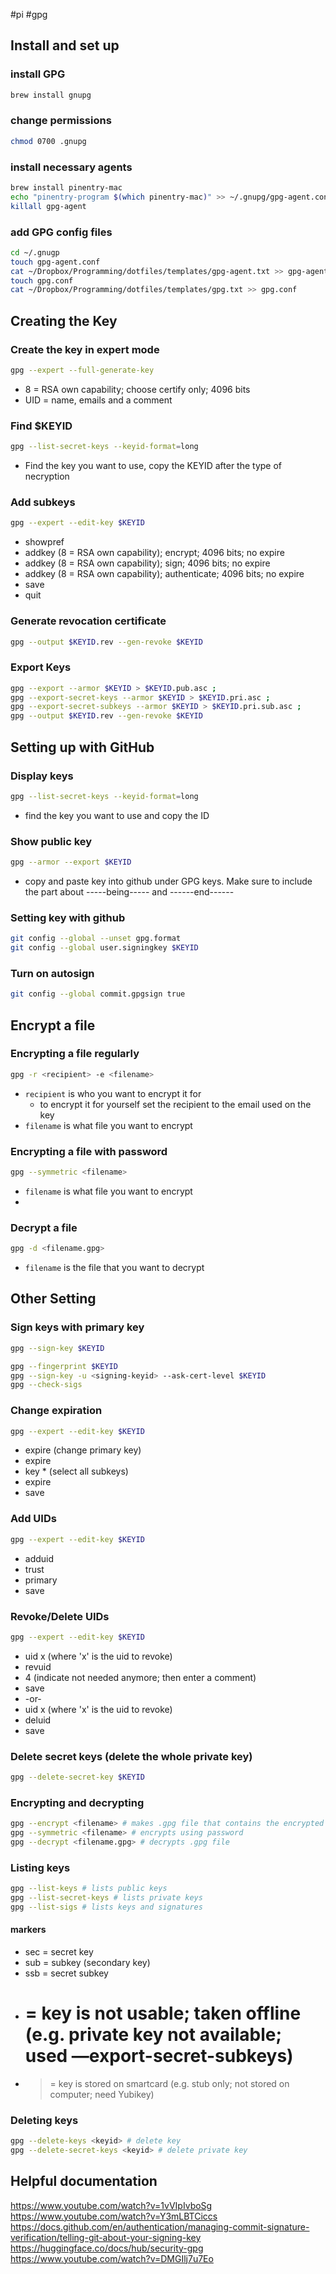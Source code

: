 #pi #gpg
## Install and set up

### install GPG
```bash
brew install gnupg
```

### change permissions
```bash
chmod 0700 .gnupg
```

### install necessary agents
```bash
brew install pinentry-mac
echo "pinentry-program $(which pinentry-mac)" >> ~/.gnupg/gpg-agent.conf
killall gpg-agent
```

### add GPG config files
```bash
cd ~/.gnugp
touch gpg-agent.conf
cat ~/Dropbox/Programming/dotfiles/templates/gpg-agent.txt >> gpg-agent.conf
touch gpg.conf
cat ~/Dropbox/Programming/dotfiles/templates/gpg.txt >> gpg.conf
```


## Creating the Key

### Create the key in expert mode
```bash
gpg --expert --full-generate-key
```
 - 8 = RSA own capability; choose certify only; 4096 bits
 - UID = name, emails and a comment

### Find $KEYID
```bash
gpg --list-secret-keys --keyid-format=long
```
- Find the key you want to use, copy the KEYID after the type of necryption

### Add subkeys
```bash
gpg --expert --edit-key $KEYID
```
- showpref
- addkey (8 = RSA own capability); encrypt; 4096 bits; no expire
- addkey (8 = RSA own capability); sign; 4096 bits; no expire
- addkey (8 = RSA own capability); authenticate; 4096 bits; no expire
- save
- quit

### Generate revocation certificate
```bash
gpg --output $KEYID.rev --gen-revoke $KEYID
```

### Export Keys
```bash
gpg --export --armor $KEYID > $KEYID.pub.asc ;
gpg --export-secret-keys --armor $KEYID > $KEYID.pri.asc ;
gpg --export-secret-subkeys --armor $KEYID > $KEYID.pri.sub.asc ;
gpg --output $KEYID.rev --gen-revoke $KEYID
```


## Setting up with GitHub

### Display keys
```bash
gpg --list-secret-keys --keyid-format=long
```
- find the key you want to use and copy the ID

### Show public key
```bash
gpg --armor --export $KEYID
```
- copy and paste key into github under GPG keys. Make sure to include the part about -----being----- and ------end------

### Setting key with github
```bash
git config --global --unset gpg.format
git config --global user.signingkey $KEYID
```

### Turn on autosign
```bash
git config --global commit.gpgsign true
```


## Encrypt a file

### Encrypting a file regularly
```bash
gpg -r <recipient> -e <filename>
```
- `recipient`  is who you want to encrypt it for
	- to encrypt it for yourself set the recipient to the email used on the key
- `filename` is what file you want to encrypt

### Encrypting a file with password
```bash
gpg --symmetric <filename>
```
- `filename` is what file you want to encrypt
-
### Decrypt a file
```bash
gpg -d <filename.gpg>
```
- `filename` is the file that you want to decrypt



## Other Setting

### Sign keys with primary key
```bash
gpg --sign-key $KEYID

gpg --fingerprint $KEYID
gpg --sign-key -u <signing-keyid> --ask-cert-level $KEYID
gpg --check-sigs
```

### Change expiration
```bash
gpg --expert --edit-key $KEYID
```
- expire (change primary key)
- expire
- key * (select all subkeys)
- expire
- save

### Add UIDs
```bash
gpg --expert --edit-key $KEYID
```
- adduid
- trust
- primary
- save

### Revoke/Delete UIDs
```bash
gpg --expert --edit-key $KEYID
```
- uid x (where 'x' is the uid to revoke)
- revuid
- 4 (indicate not needed anymore; then enter a comment)
- save
-    -or-
- uid x (where 'x' is the uid to revoke)
- deluid
- save

### Delete secret keys (delete the whole private key)
```bash
gpg --delete-secret-key $KEYID
```

### Encrypting and decrypting
```bash
gpg --encrypt <filename> # makes .gpg file that contains the encrypted original file
gpg --symmetric <filename> # encrypts using password
gpg --decrypt <filename.gpg> # decrypts .gpg file
```

### Listing keys
```bash
gpg --list-keys # lists public keys
gpg --list-secret-keys # lists private keys
gpg --list-sigs # lists keys and signatures
```
#### markers
- sec = secret key
- sub = subkey (secondary key)
- ssb = secret subkey
-  # = key is not usable; taken offline (e.g. private key not available; used —export-secret-subkeys)
-  > = key is stored on smartcard (e.g. stub only; not stored on computer; need Yubikey)

### Deleting keys
```bash
gpg --delete-keys <keyid> # delete key
gpg --delete-secret-keys <keyid> # delete private key
```



## Helpful documentation

https://www.youtube.com/watch?v=1vVIpIvboSg
https://www.youtube.com/watch?v=Y3mLBTCiccs
https://docs.github.com/en/authentication/managing-commit-signature-verification/telling-git-about-your-signing-key
https://huggingface.co/docs/hub/security-gpg
https://www.youtube.com/watch?v=DMGIlj7u7Eo
